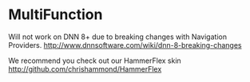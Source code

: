 # MultiFunction
Will not work on DNN 8+ due to breaking changes with Navigation Providers. http://www.dnnsoftware.com/wiki/dnn-8-breaking-changes 

We recommend you check out our HammerFlex skin http://github.com/chrishammond/HammerFlex
